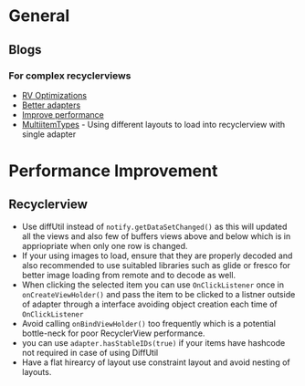 # General

## Blogs

### For complex recyclerviews 

* [RV Optimizations](https://android.jlelse.eu/recyclerview-optimisations-a4b141dd433d)
* [Better adapters](https://proandroiddev.com/writing-better-adapters-1b09758407d2)
* [Improve performance](https://medium.com/mindorks/diffutils-improving-performance-of-recyclerview-102b254a9e4a)
* [MultiitemTypes](https://android.jlelse.eu/a-recyclerview-with-multiple-item-types-dfba3979050) - Using different layouts to load 
 into recyclerview with single adapter
 
 # Performance Improvement

## Recyclerview

* Use diffUtil instead of `notify.getDataSetChanged()` as this will updated all the views
  and also few of buffers views above and below which is in appriopriate when only
  one row is changed.
* If your using images to load, ensure that they are properly decoded and also recommended
  to use suitabled libraries such as glide or fresco for better image loading from remote
  and to decode as well. 
* When clicking the selected item you can use `OnClickListener` once in `onCreateViewHolder()`
  and pass the item to be clicked to a listner outside of adapter through a interface
  avoiding object creation each time of `OnClickListener`
* Avoid calling `onBindViewHolder()` too frequently which is a potential bottle-neck for poor RecyclerView performance.
* you can use `adapter.hasStableIDs(true)` if your items have hashcode not required in
  case of using DiffUtil
* Have a flat hirearcy of layout use constraint layout and avoid nesting of layouts. 
